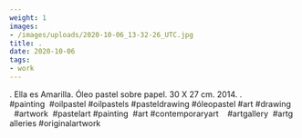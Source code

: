 ```yaml
---
weight: 1
images:
- /images/uploads/2020-10-06_13-32-26_UTC.jpg
title: .
date: 2020-10-06
tags:
- work
---
```


.
Ella es Amarilla.
Óleo pastel sobre papel.
30 X 27 cm.
2014.
.
#painting  #oilpastel #oilpastels #pasteldrawing #óleopastel #art #drawing    #artwork  #pastelart #painting  #art #contemporaryart    #artgallery  #artgalleries #originalartwork
